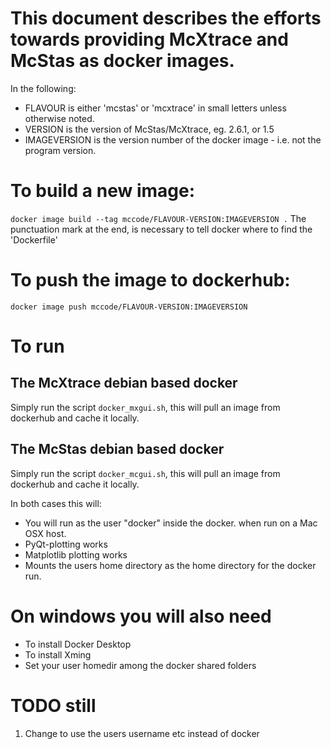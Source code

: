 # This document describes the efforts towards providing McXtrace and McStas as docker images.
In the following:
- FLAVOUR is either 'mcstas' or 'mcxtrace' in small letters unless otherwise noted.
- VERSION is the version of McStas/McXtrace, eg. 2.6.1, or 1.5
- IMAGEVERSION is the version number of the docker image - i.e. not the program version.

# To build a new image:
```docker image build --tag mccode/FLAVOUR-VERSION:IMAGEVERSION .```
The punctuation mark at the end, is necessary to tell docker where to find the
\'Dockerfile\'

# To push the image to dockerhub:
```docker image push mccode/FLAVOUR-VERSION:IMAGEVERSION```

# To run 
## The McXtrace debian based docker
Simply run the script ```docker_mxgui.sh```, this will pull an image from dockerhub and cache it locally.

## The McStas debian based docker
Simply run the script ```docker_mcgui.sh```, this will pull an image from dockerhub and cache it locally.

In both cases this will:
- You will run as the user "docker" inside the docker.
when run on a Mac OSX host.
- PyQt-plotting works
- Matplotlib plotting works
- Mounts the users home directory as the home directory for the docker run.

# On windows you will also need
- To install Docker Desktop
- To install Xming
- Set your user homedir among the docker shared folders

# TODO still
1. Change to use the users username etc instead of docker

